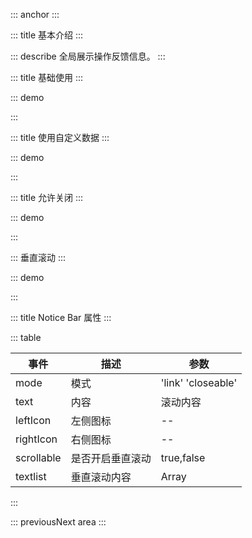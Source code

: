 ::: anchor
:::

::: title 基本介绍
:::

::: describe 全局展示操作反馈信息。
:::

::: title 基础使用
:::

::: demo

<template>
    <lay-area v-model="dizhi" ></lay-area> 
</template>

<script>
import {  ref, reactive } from "vue";
export default {
  setup() {
    const dizhi = ref('')
    return {
        dizhi
    }
  }
}
</script>

:::

::: title 使用自定义数据
:::

::: demo

<template>
    <Area  v-model="lian" :title="bt" :data="json" :simple="true" :cust="true"></Area>
</template>

<script>
import { ref,reactive } from "vue"

export default {
  setup() {
       const lian = ref('')
       const bt = reactive(['商品', '规格','型号'])
       const json = reactive({
            商品1: {
                规格: [ "型号1", "型号2", "型号3", "型号4"]
            },
            商品2: {
                 规格: ["型号1", "型号2", "型号3", "型号4"]
            },
            商品3: {
                 规格1: ["型号11", "型号12", "型号13", "型号14"],
                 规格2: ["型号221", "型号222", "型号223", "型号224"],
                 规格3: ["型号131", "型号132", "型号133", "型号134"],
            },
    })
    return {
        lian,bt,json
    }
  }
}
</script>

:::

::: title 允许关闭
:::

::: demo

<template>
    <lay-notice-bar leftIcon="layui-icon-mute" rightIcon="layui-icon-close" text="所有发生过的都是既定的。是应该发生。只能发生。" mode="closeable"></lay-notice-bar>
</template>

<script>
import { ref } from "vue"

export default {
  setup() {

    const visible = ref(true);

    return {
        visible
    }
  }
}
</script>

:::

:::  垂直滚动
:::

::: demo

<template>
    <lay-notice-bar  :scrollable="true" :textlist="list"></lay-notice-bar>
</template>

<script>
import { ref,reactive } from "vue"

export default {
  setup() {

    const list = reactive([
      '通知一：users !',
      '通知二：world !',
      '通知三：friend !',
      '通知四：ok!',  
    ])

    return {
        list
    }
  }
}
</script>

:::

::: title Notice Bar 属性
:::

::: table

| 事件 | 描述     | 参数                  |
| ---- | -------- | --------------------- |
| mode | 模式 | 'link' 'closeable' |
| text | 内容 | 滚动内容 |
| leftIcon | 左侧图标 | -- |
| rightIcon | 右侧图标 | -- |
| scrollable | 是否开启垂直滚动|true,false|
|  textlist  | 垂直滚动内容| Array|
:::

 

::: previousNext area
:::
